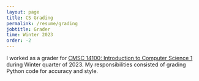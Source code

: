 ```yaml
---
layout: page
title: CS Grading
permalink: /resume/grading
jobtitle: Grader
time: Winter 2023
order: -2
---
```

I worked as a grader for <a href="https://cs.uchicago.edu/academics/undergraduate/new-introductory-computer-science-sequence/">CMSC 14100: Introduction to Computer Science 1</a> during Winter quarter of 2023. My responsibilities consisted of grading Python code for accuracy and style.
